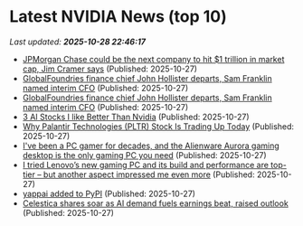 # Latest NVIDIA News (top 10)
_Last updated: **2025-10-28 22:46:17**_

- [JPMorgan Chase could be the next company to hit $1 trillion in market cap, Jim Cramer says](https://www.cnbc.com/2025/10/27/jim-cramer-jpmorgan-trillion-market-cap.html) (Published: 2025-10-27)
- [GlobalFoundries finance chief John Hollister departs, Sam Franklin named interim CFO](https://finance.yahoo.com/news/globalfoundries-finance-chief-john-hollister-222750804.html) (Published: 2025-10-27)
- [GlobalFoundries finance chief John Hollister departs, Sam Franklin named interim CFO](https://www.channelnewsasia.com/business/globalfoundries-finance-chief-john-hollister-departs-sam-franklin-named-interim-cfo-5428571) (Published: 2025-10-27)
- [3 AI Stocks I like Better Than Nvidia](https://biztoc.com/x/60e3e27eced96a3d) (Published: 2025-10-27)
- [Why Palantir Technologies (PLTR) Stock Is Trading Up Today](https://finance.yahoo.com/news/why-palantir-technologies-pltr-stock-215047915.html) (Published: 2025-10-27)
- [I've been a PC gamer for decades, and the Alienware Aurora gaming desktop is the only gaming PC you need](https://www.techradar.com/computing/gaming-pcs/alienware-aurora-act1250-gaming-desktop) (Published: 2025-10-27)
- [I tried Lenovo’s new gaming PC and its build and performance are top-tier – but another aspect impressed me even more](https://www.techradar.com/computing/gaming-pcs/lenovo-legion-tower-5-2025) (Published: 2025-10-27)
- [yappai added to PyPI](https://pypi.org/project/yappai/) (Published: 2025-10-27)
- [Celestica shares soar as AI demand fuels earnings beat, raised outlook](https://finance.yahoo.com/news/celestica-shares-soar-ai-demand-212006967.html) (Published: 2025-10-27)
